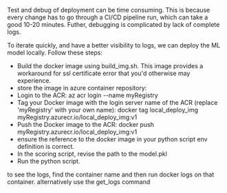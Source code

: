 Test and debug of deployment can be time consuming. This is because every change has to go through a CI/CD pipeline run, which can take a good 10-20 minutes. Futher, debugging is complicated by lack of complete logs.

To iterate quickly, and have a better visibility to logs, we can deploy the ML model locally. 
Follow these steps:
- Build the docker image using build_img.sh. This image provides a workaround for ssl certificate error that you'd otherwise may experience.
- store the image in azure container repository: 
- Login to the ACR: az acr login --name myRegistry
- Tag your Docker image with the login server name of the ACR (replace 'myRegistry' with your own name): docker tag local_deploy_img myRegistry.azurecr.io/local_deploy_img:v1
- Push the Docker image to the ACR: docker push myRegistry.azurecr.io/local_deploy_img:v1
- ensure the reference to the docker image in your python script env definition is correct.
- In the scoring script, revise the path to the model.pkl
- Run the python script. 

to see the logs, find the container name and then run docker logs on that container. alternatively use the get_logs command